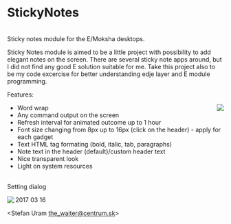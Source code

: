 # StickyNotes
<br>
Sticky notes module for the E/Moksha desktops.

Sticky Notes module is aimed to be a little project with possibility to add elegant notes on the screen. 
There are several sticky note apps around, but I did not find any good E solution suitable for me. 
Take this project also to be my code excercise for better understanding edje layer and E module programming.

Features:
<br>

 - Word wrap
 [<img align="right" src="http://i.imgur.com/QuEYaJf.png">](http://i.imgur.com/QuEYaJf.png)
 - Any command output on the screen
 - Refresh interval for animated outcome up to 1 hour
 - Font size changing from 8px up to 16px (click on the header) - apply for each gadget
 - Text HTML tag formating (bold, italic, tab, paragraphs)
 - Note text in the header (default)/custom header text
 - Nice transparent look
 - Light on system resources
 
 <br>
 Setting dialog
 <br>
 
  [<img align="left" src="http://www.enlightenment.org/ss/e-59037a686bc5e5.42179229.jpg">](http://www.enlightenment.org/ss/e-59037a686bc5e5.42179229.jpg)




2017 03 16

<Stefan Uram the_waiter@centrum.sk>
